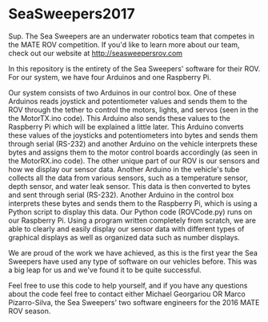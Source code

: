 # SeaSweepers2017

Sup. The Sea Sweepers are an underwater robotics team that competes in the MATE ROV competition. If you'd like to learn more about our team, check out our website at http://seasweepersrov.com

In this repository is the entirety of the Sea Sweepers' software for their ROV. For our system, we have four Arduinos and one Raspberry Pi.

Our system consists of two Arduinos in our control box. One of these Arduinos reads joystick and potentiometer values and sends them to the ROV through the tether to control the motors, lights, and servos (seen in the the MotorTX.ino code). This Arduino also sends these values to the Raspberry Pi which will be explained a little later. This Arduino converts these values of the joysticks and potentiometers into bytes and sends them through serial (RS-232) and another Arduino on the vehicle interprets these bytes and assigns them to the motor control boards accordingly (as seen in the MotorRX.ino code).
The other unique part of our ROV is our sensors and how we display our sensor data. Another Arduino in the vehicle's tube collects all the data from various sensors, such as a temperature sensor, depth sensor, and water leak sensor. This data is then converted to bytes and sent through serial (RS-232). Another Arduino in the control box interprets these bytes and sends them to the Raspberry Pi, which is using a Python script to display this data.
Our Python code (ROVCode.py) runs on our Raspberry Pi. Using a program written completely from scratch, we are able to clearly and easily display our sensor data with different types of graphical displays as well as organized data such as number displays. 

We are proud of the work we have achieved, as this is the first year the Sea Sweepers have used any type of software on our vehicles before. This was a big leap for us and we've found it to be quite successful.

Feel free to use this code to help yourself, and if you have any questions about the code feel free to contact either Michael Georgariou OR Marco Pizarro-Silva, the Sea Sweepers' two software engineers for the 2016 MATE ROV season.
